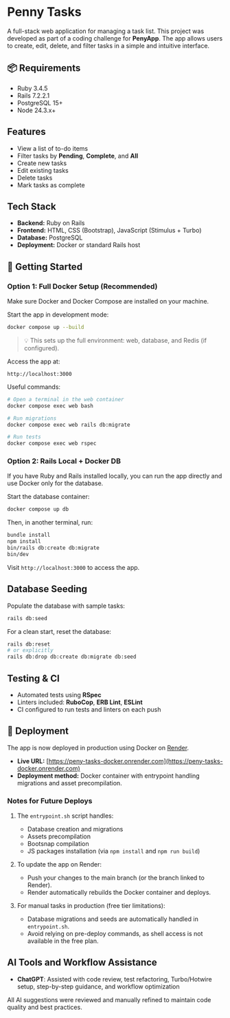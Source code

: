 # Penny Tasks

A full-stack web application for managing a task list. This project was developed as part of a coding challenge for **PenyApp**. The app allows users to create, edit, delete, and filter tasks in a simple and intuitive interface.

## 📦 Requirements

- Ruby 3.4.5
- Rails 7.2.2.1
- PostgreSQL 15+
- Node 24.3.x+

## Features

- View a list of to-do items
- Filter tasks by **Pending**, **Complete**, and **All**
- Create new tasks
- Edit existing tasks
- Delete tasks
- Mark tasks as complete

## Tech Stack

- **Backend:** Ruby on Rails
- **Frontend:** HTML, CSS (Bootstrap), JavaScript (Stimulus + Turbo)
- **Database:** PostgreSQL
- **Deployment:** Docker or standard Rails host

## 🚀 Getting Started

### Option 1: Full Docker Setup (Recommended)

Make sure Docker and Docker Compose are installed on your machine.

Start the app in development mode:

```bash
docker compose up --build
```

> 💡 This sets up the full environment: web, database, and Redis (if configured).

Access the app at:

```
http://localhost:3000
```

Useful commands:

```bash
# Open a terminal in the web container
docker compose exec web bash

# Run migrations
docker compose exec web rails db:migrate

# Run tests
docker compose exec web rspec
```

### Option 2: Rails Local + Docker DB

If you have Ruby and Rails installed locally, you can run the app directly and use Docker only for the database.

Start the database container:

```bash
docker compose up db
```

Then, in another terminal, run:

```bash
bundle install
npm install
bin/rails db:create db:migrate
bin/dev
```

Visit `http://localhost:3000` to access the app.

## Database Seeding

Populate the database with sample tasks:

```bash
rails db:seed
```

For a clean start, reset the database:

```bash
rails db:reset
# or explicitly
rails db:drop db:create db:migrate db:seed
```

## Testing & CI

- Automated tests using **RSpec**
- Linters included: **RuboCop**, **ERB Lint**, **ESLint**
- CI configured to run tests and linters on each push

## 🚀 Deployment

The app is now deployed in production using Docker on [Render](https://render.com).

- **Live URL:** [https://peny-tasks-docker.onrender.com](https://peny-tasks-docker.onrender.com)
- **Deployment method:** Docker container with entrypoint handling migrations and asset precompilation.

### Notes for Future Deploys

1. The `entrypoint.sh` script handles:
    - Database creation and migrations
    - Assets precompilation
    - Bootsnap compilation
    - JS packages installation (via `npm install` and `npm run build`)

2. To update the app on Render:
    - Push your changes to the main branch (or the branch linked to Render).
    - Render automatically rebuilds the Docker container and deploys.

3. For manual tasks in production (free tier limitations):
    - Database migrations and seeds are automatically handled in `entrypoint.sh`.
    - Avoid relying on pre-deploy commands, as shell access is not available in the free plan.

## AI Tools and Workflow Assistance

- **ChatGPT**: Assisted with code review, test refactoring, Turbo/Hotwire setup, step-by-step guidance, and workflow optimization

All AI suggestions were reviewed and manually refined to maintain code quality and best practices.

